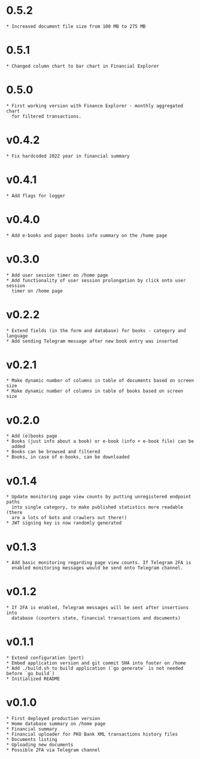 # 0.5.2
    * Increased document file size from 100 MB to 275 MB

# 0.5.1
    * Changed column chart to bar chart in Financial Explorer

# 0.5.0
    * First working version with Finance Explorer - monthly aggregated chart
      for filtered transactions.

# v0.4.2
    * Fix hardcoded 2022 year in financial summary

# v0.4.1
    * Add flags for logger

# v0.4.0
    * Add e-books and paper books info summary on the /home page

# v0.3.0
    * Add user session timer on /home page
    * Add functionality of user session prolongation by click onto user session
      timer on /home page

# v0.2.2
    * Extend fields (in the form and database) for books - category and language
    * Add sending Telegram message after new book entry was inserted

# v0.2.1
    * Make dynamic number of columns in table of documents based on screen size
    * Make dynamic number of columns in table of books based on screen size

# v0.2.0
    * Add (e)books page
    * Books (just info about a book) or e-book (info + e-book file) can be
      added
    * Books can be browsed and filtered
    * Books, in case of e-books, can be downloaded

# v0.1.4
    * Update monitoring page view counts by putting unregistered endpoint paths
      into single category, to make published statistics more readable (there
      are a lots of bots and crawlers out there!)
    * JWT signing key is now randomly generated

# v0.1.3
    * Add basic monitoring regarding page view counts. If Telegram 2FA is
      enabled monitoring messages would be send onto Telegram channel.

# v0.1.2
    * If 2FA is enabled, Telegram messages will be sent after insertions into
      database (counters state, financial transactions and documents)

# v0.1.1
    * Extend configuration (port)
    * Embed application version and git commit SHA into footer on /home
    * Add ./build.sh to build application (`go generate` is not needed before `go build`)
    * Initialized README

# v0.1.0
    * First deployed production version
    * Home database summary on /home page
    * Financial summary
    * Financial uploader for PKO Bank XML transactions history files
    * Documents listing
    * Uploading new documents
    * Possible 2FA via Telegram channel
